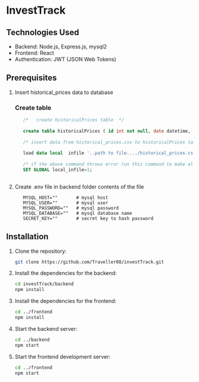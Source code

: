 # InvestTrack

## Technologies Used

- Backend: Node.js, Express.js, mysql2
- Frontend: React
- Authentication: JWT (JSON Web Tokens)

## Prerequisites
1. Insert historical_prices data to database
   
   ### Create table
   ```sql
      /*   create historicalPrices table  */
      
      create table historicalPrices ( id int not null, date datetime, price int, instrument_name varchar(255) not null, primary key(id, instrument_name) );
      
      /* insert data from historical_prices.csv to historicalPrices table */
      
      load data local  infile '..path to file..../historical_prices.csv' into table historicalPrices  fields terminated by ',' lines terminated by '\n' ignore 1 rows;
      
      /* if the above command throws error run this command to make all global files local */
      SET GLOBAL local_infile=1;
      
2. Create .env file in backend folder
   contents of the file
   ```env
      MYSQL_HOST=""       # mysql host
      MYSQL_USER=""       # mysql user
      MYSQL_PASSWORD=""   # mysql password
      MYSQL_DATABASE=""   # mysql database name
      SECRET_KEY=""       # secret key to hash password

## Installation

1. Clone the repository:
   ```bash
   git clone https://github.com/Traveller08/investTrack.git
   
2. Install the dependencies for the backend:
   ```bash
   cd investTrack/backend
   npm install
   
3. Install the dependencies for the frontend:
   ```bash
   cd ../frontend
   npm install
   
4. Start the backend server:
   ```bash
   cd ../backend
   npm start

6. Start the frontend development server:
   ```bash
   cd ../frontend
   npm start


   
   

